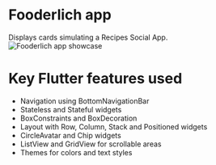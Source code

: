 # Fooderlich app

Displays cards simulating a Recipes Social App.<br>
![Fooderlich app showcase](./docs/showcase.gif)

# Key Flutter features used
- Navigation using BottomNavigationBar
- Stateless and Stateful widgets
- BoxConstraints and BoxDecoration
- Layout with Row, Column, Stack and Positioned widgets
- CircleAvatar and Chip widgets
- ListView and GridView for scrollable areas
- Themes for colors and text styles